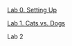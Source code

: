 [Lab 0. Setting Up](https://github.com/DavidGoedicke/RealtimeAudioClassification/wiki/Lab-0.-Setting-up)

[Lab 1. Cats vs. Dogs](https://github.com/DavidGoedicke/RealtimeAudioClassification/wiki/Lab-1.-Cats-and-Dogs--binary-classification)

Lab 2